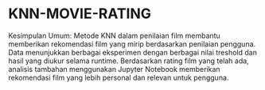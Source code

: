 # KNN-MOVIE-RATING

Kesimpulan Umum: Metode KNN dalam penilaian film membantu memberikan rekomendasi film yang mirip berdasarkan penilaian pengguna. Data menunjukkan berbagai eksperimen dengan berbagai nilai treshold dan hasil yang diukur selama runtime. Berdasarkan rating film yang telah ada, analisis tambahan menggunakan Jupyter Notebook memberikan rekomendasi film yang lebih personal dan relevan untuk pengguna.
